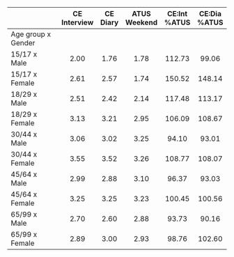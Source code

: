 
|                      | CE<br>Interview |  CE<br>Diary | ATUS<br>Weekend | CE:Int<br>%ATUS | CE:Dia<br>%ATUS |
| -------------------- | :----------: | :----------: | :----------: | :----------: | :----------: |
| Age group x Gender   |              |              |              |              |              |
| 15/17 x Male         |         2.00 |         1.76 |         1.78 |       112.73 |        99.06 |
| 15/17 x Female       |         2.61 |         2.57 |         1.74 |       150.52 |       148.14 |
| 18/29 x Male         |         2.51 |         2.42 |         2.14 |       117.48 |       113.17 |
| 18/29 x Female       |         3.13 |         3.21 |         2.95 |       106.09 |       108.67 |
| 30/44 x Male         |         3.06 |         3.02 |         3.25 |        94.10 |        93.01 |
| 30/44 x Female       |         3.55 |         3.52 |         3.26 |       108.77 |       108.07 |
| 45/64 x Male         |         2.99 |         2.88 |         3.10 |        96.37 |        93.03 |
| 45/64 x Female       |         3.25 |         3.25 |         3.23 |       100.45 |       100.56 |
| 65/99 x Male         |         2.70 |         2.60 |         2.88 |        93.73 |        90.16 |
| 65/99 x Female       |         2.89 |         3.00 |         2.93 |        98.76 |       102.60 |

